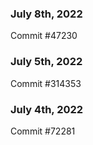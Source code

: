 ### July 8th, 2022

Commit #47230

### July 5th, 2022

Commit #314353


### July 4th, 2022

Commit #72281
